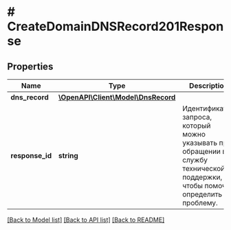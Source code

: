 # # CreateDomainDNSRecord201Response

## Properties

Name | Type | Description | Notes
------------ | ------------- | ------------- | -------------
**dns_record** | [**\OpenAPI\Client\Model\DnsRecord**](DnsRecord.md) |  |
**response_id** | **string** | Идентификатор запроса, который можно указывать при обращении в службу технической поддержки, чтобы помочь определить проблему. |

[[Back to Model list]](../../README.md#models) [[Back to API list]](../../README.md#endpoints) [[Back to README]](../../README.md)
